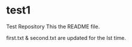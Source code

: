 # test1
Test Repository
This the README file.

first.txt & second.txt are updated for the Ist time.
